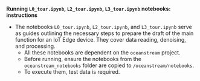 **Running `L0_tour.ipynb`, `L2_tour.ipynb`, `L3_tour.ipynb` notebooks: instructions**

- The notebooks `L0_tour.ipynb`, `L2_tour.ipynb`, and `L3_tour.ipynb` serve as guides outlining the necessary steps to prepare the draft of the main function for an IoT Edge device. They cover data reading, denoising, and processing.
    - All these notebooks are dependent on the `oceanstream` project.
    - Before running, ensure the notebooks from the `oceanstream_notebooks` folder are copied to `/oceanstream/notebooks`.
    - To execute them, test data is required.
